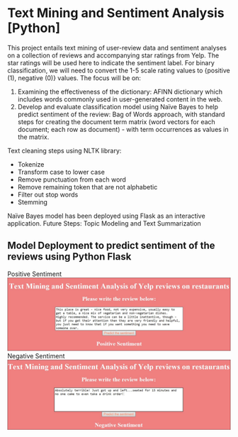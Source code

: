 # Text Mining and Sentiment Analysis [Python]

This project entails text mining of user-review data and sentiment analyses on a collection of reviews and accompanying star ratings from Yelp. The star ratings will be used here to indicate the sentiment label. For binary classification, we will need to convert the 1-5 scale rating values to {positive (1), negative (0)} values. The focus will be on:
1.	Examining the effectiveness of the dictionary: AFINN dictionary which includes words commonly used in user-generated content in the web.
2.	Develop and evaluate classification model using Naïve Bayes to help predict sentiment of the review: Bag of Words approach, with standard steps for creating the document term matrix (word vectors for each document; each row as document) - with term occurrences as values in the matrix.

Text cleaning steps using NLTK library:
- Tokenize
- Transform case to lower case
- Remove punctuation from each word
- Remove remaining token that are not alphabetic
- Filter out stop words
- Stemming 

Naïve Bayes model has been deployed using Flask as an interactive application.
Future Steps: Topic Modeling and Text Summarization

## Model Deployment to predict sentiment of the reviews using Python Flask
Positive Sentiment
![alt text](https://github.com/ishudewan/Text-Mining-and-Sentiment-Analysis/blob/master/Positive%20Sentiment.JPG)
Negative Sentiment
![alt text](https://github.com/ishudewan/Text-Mining-and-Sentiment-Analysis/blob/master/Negative%20Sentiment.JPG)
